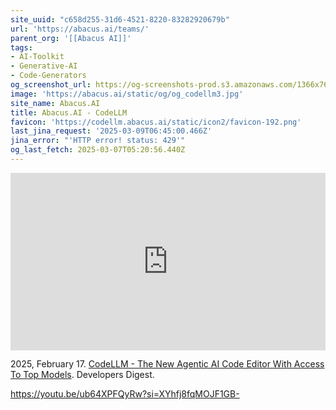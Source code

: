 ```yaml
---
site_uuid: "c658d255-31d6-4521-8220-83282920679b"
url: 'https://abacus.ai/teams/'
parent_org: '[[Abacus AI]]'
tags:
- AI-Toolkit
- Generative-AI
- Code-Generators
og_screenshot_url: https://og-screenshots-prod.s3.amazonaws.com/1366x768/80/false/ae6e4be24e4edcbcb9e65baac5af5f7c4f16fbc7b269dac3a0cf78f045364d31.jpeg
image: 'https://abacus.ai/static/og/og_codellm3.jpg'
site_name: Abacus.AI
title: Abacus.AI - CodeLLM
favicon: 'https://codellm.abacus.ai/static/icon2/favicon-192.png'
last_jina_request: '2025-03-09T06:45:00.466Z'
jina_error: "'HTTP error! status: 429'"
og_last_fetch: 2025-03-07T05:20:56.440Z
---
```



<iframe 
  style="aspect-ratio:16/9;width:100%;height:auto" 
  src="https://www.youtube.com/embed/ZMn8ff1vrUE?si=gAgyeKyReCplDkmr" 
  title="YouTube video player" 
  frameborder="0" 
  allow="accelerometer; autoplay; clipboard-write; encrypted-media; gyroscope; picture-in-picture; web-share" 
  referrerpolicy="strict-origin-when-cross-origin" 
  allowfullscreen
></iframe>

2025, February 17. [CodeLLM - The New Agentic AI Code Editor With Access To Top Models](https://youtu.be/ZMn8ff1vrUE?si=gAgyeKyReCplDkmr). Developers Digest.

https://youtu.be/ub64XPFQyRw?si=XYhfj8fqMOJF1GB-
